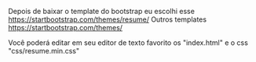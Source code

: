 Depois de baixar o template do bootstrap eu escolhi esse https://startbootstrap.com/themes/resume/ 
Outros templates
https://startbootstrap.com/themes/

Você poderá editar em seu editor de texto favorito os "index.html" e o css "css/resume.min.css"

